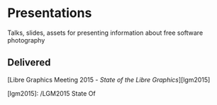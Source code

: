 # Presentations
Talks, slides, assets for presenting information about free software photography


## Delivered
[Libre Graphics Meeting 2015 - _State of the Libre Graphics_][lgm2015]

[lgm2015]: /LGM2015 State Of
